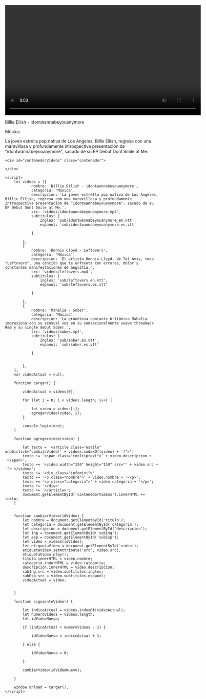<!DOCTYPE html>
<html lang="en">
<head>
    <meta charset="UTF-8">
    <link rel="stylesheet" href="css/main.css">
    <title>Reproductor de Video</title>
</head>

<body>
    <div class="reproductor">
        <video width="641" height="360" src="videos/idontwannabeyouanymore.mp4" controls id="video" onended="siguienteVideo()">
            <track src="sub/idontwannabeyouanymore_en.vtt" kind="subtitles" srclang="en" label="English" id="subIng" default>
            <track src="sub/idontwannabeyouanymore.es.vtt" kind="subtitles" srclang="es" label="Español" id="subEsp">
        </video>
        <div class="info">
            <p id="titulo">Billie Eilish - idontwannabeyouanymore</p>
            <p id="categoria">Música</p>
            <p id="descripcion">La joven estrella pop nativa de Los Angeles, Billie Eilish, regresa con una maravillosa y profundamente introspectiva presentación de "idontwannabeyouanymore", sacado de su EP Debut Dont Smile at Me.</p>
        </div>
    </div>

    <div id="contenedorVideos" class="contenedor">

    </div>

    <script>
        let videos = [{
                nombre: 'Billie Eilish - idontwannabeyouanymore',
                categoria: 'Música',
                descripcion: 'La joven estrella pop nativa de Los Angeles, Billie Eilish, regresa con una maravillosa y profundamente introspectiva presentación de "idontwannabeyouanymore", sacado de su EP Debut Dont Smile at Me.',
                src: 'videos/idontwannabeyouanymore.mp4',
                subtitulos: {
                    ingles: 'sub/idontwannabeyouanymore_en.vtt',
                    espanol: 'sub/idontwannabeyouanymore.es.vtt'

                }

            },
            {
                nombre: 'Dennis Lloyd - Leftovers',
                categoria: 'Música',
                descripcion: 'El artista Dennis Lloyd, de Tel Aviv, toca "Leftovers", una canción que te enfrenta con errores, dolor y constantes manifestaciones de angustia.',
                src: 'videos/leftovers.mp4',
                subtitulos: {
                    ingles: 'sub/leftovers.en.vtt',
                    espanol: 'sub/leftovers.es.vtt'

                }

            },
            {
                nombre: 'Mahalia - Sober',
                categoria: 'Música',
                descripcion: 'La grandiosa cantante británica Mahalia impresiona con su sensual voz en su sensacionalmente suave throwback R&B y su single debut Sober.',
                src: 'videos/sober.mp4',
                subtitulos: {
                    ingles: 'sub/sober.en.vtt',
                    espanol: 'sub/sober.es.vtt'

                }


            },
        ];
        var videoActual = null;

        function cargar() {

            videoActual = videos[0];

            for (let i = 0; i < videos.length; i++) {

                let video = videos[i];
                agregarvideo(video, i);
            }
            
            console.log(video);
        }

        function agregarvideo(video) {

            let texto = '<article class="estilo" ondblclick="cambiarVideo(' + videos.indexOf(video) + ')">';
            texto += '<span class="tooltiptext">' + video.descripcion + '</span>';
            texto += '<video width="150" height="150" src="' + video.src + '"> </video>';
            texto += '<div class="infomini">'
            texto += '<p class="nombre">' + video.nombre + '</p>';
            texto += '<p class="categoria">' + video.categoria + '</p>';
            texto += '</div>'
            texto += '</article>';
            document.getElementById('contenedorVideos').innerHTML += texto;
        }


        function cambiarVideo(idVideo) {
            let nombre = document.getElementById('titulo');
            let categoria = document.getElementById('categoria');
            let descripcion = document.getElementById('descripcion');
            let ing = document.getElementById('subIng');
            let esp = document.getElementById('subEsp');
            let video = videos[idVideo];
            let etiquetaVideo = document.getElementById('video');
            etiquetaVideo.setAttribute('src', video.src);
            etiquetaVideo.play();
            titulo.innerHTML = video.nombre;
            categoria.innerHTML = video.categoria;
            descripcion.innerHTML = video.descripcion;
            subIng.src = video.subtitulos.ingles;
            subEsp.src = video.subtitulos.espanol;
            videoActual = video;


        }

        function siguienteVideo() {

            let indiceActual = videos.indexOf(videoActual);
            let numeroVideos = videos.length;
            let idVideoNuevo;

            if (indiceActual < numeroVideos - 1) {

                idVideoNuevo = indiceActual + 1;

            } else {

                idVideoNuevo = 0;

            }

            cambiarVideo(idVideoNuevo);

        }

        window.onload = cargar();
    </script>
</body>
</html>
